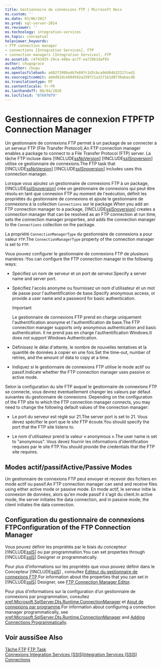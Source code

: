 ```yaml
---
title: Gestionnaire de connexions FTP | Microsoft Docs
ms.custom: ''
ms.date: 03/06/2017
ms.prod: sql-server-2014
ms.reviewer: ''
ms.technology: integration-services
ms.topic: conceptual
helpviewer_keywords:
- FTP connection manager
- connections [Integration Services], FTP
- connection managers [Integration Services], FTP
ms.assetid: c4f43455-29ca-44ba-ac7f-ea729b1daf93
author: chugugrace
ms.author: chugu
ms.openlocfilehash: a402f399ba4b7e69fc1d3cbca9dd64b32217ced1
ms.sourcegitcommit: ad4d92dce894592a259721a1571b1d8736abacdb
ms.translationtype: MT
ms.contentlocale: fr-FR
ms.lasthandoff: 08/04/2020
ms.locfileid: "87697079"
---
```

# <a name="ftp-connection-manager"></a><span data-ttu-id="ea051-102">Gestionnaires de connexion FTP</span><span class="sxs-lookup"><span data-stu-id="ea051-102">FTP Connection Manager</span></span>
  <span data-ttu-id="ea051-103">Un gestionnaire de connexions FTP permet à un package de se connecter à un serveur FTP (File Transfer Protocol).</span><span class="sxs-lookup"><span data-stu-id="ea051-103">An FTP connection manager enables a package to connect to a File Transfer Protocol (FTP) server.</span></span> <span data-ttu-id="ea051-104">La tâche FTP incluse dans [!INCLUDE[ssNoVersion](../../includes/ssnoversion-md.md)] [!INCLUDE[ssISnoversion](../../includes/ssisnoversion-md.md)] utilise ce gestionnaire de connexions.</span><span class="sxs-lookup"><span data-stu-id="ea051-104">The FTP task that [!INCLUDE[ssNoVersion](../../includes/ssnoversion-md.md)] [!INCLUDE[ssISnoversion](../../includes/ssisnoversion-md.md)] includes uses this connection manager.</span></span>  
  
 <span data-ttu-id="ea051-105">Lorsque vous ajoutez un gestionnaire de connexions FTP à un package, [!INCLUDE[ssISnoversion](../../includes/ssisnoversion-md.md)] crée un gestionnaire de connexions qui peut être résolu en tant que connexion FTP au moment de l'exécution, définit les propriétés du gestionnaire de connexions et ajoute le gestionnaire de connexions à la collection `Connections` sur le package.</span><span class="sxs-lookup"><span data-stu-id="ea051-105">When you add an FTP connection manager to a package, [!INCLUDE[ssISnoversion](../../includes/ssisnoversion-md.md)] creates a connection manager that can be resolved as an FTP connection at run time, sets the connection manager properties, and adds the connection manager to the `Connections` collection on the package.</span></span>  
  
 <span data-ttu-id="ea051-106">La propriété `ConnectionManagerType` du gestionnaire de connexions a pour valeur `FTP`.</span><span class="sxs-lookup"><span data-stu-id="ea051-106">The `ConnectionManagerType` property of the connection manager is set to `FTP`.</span></span>  
  
 <span data-ttu-id="ea051-107">Vous pouvez configurer le gestionnaire de connexions FTP de plusieurs manières :</span><span class="sxs-lookup"><span data-stu-id="ea051-107">You can configure the FTP connection manager in the following ways:</span></span>  
  
-   <span data-ttu-id="ea051-108">Spécifiez un nom de serveur et un port de serveur.</span><span class="sxs-lookup"><span data-stu-id="ea051-108">Specify a server name and server port.</span></span>  
  
-   <span data-ttu-id="ea051-109">Spécifiez l'accès anonyme ou fournissez un nom d'utilisateur et un mot de passe pour l'authentification de base.</span><span class="sxs-lookup"><span data-stu-id="ea051-109">Specify anonymous access, or provide a user name and a password for basic authentication.</span></span>  
  
    > [!IMPORTANT]  
    >  <span data-ttu-id="ea051-110">Le gestionnaire de connexions FTP prend en charge uniquement l'authentification anonyme et l'authentification de base.</span><span class="sxs-lookup"><span data-stu-id="ea051-110">The FTP connection manager supports only anonymous authentication and basic authentication.</span></span> <span data-ttu-id="ea051-111">Il ne prend pas en charge l'authentification Windows.</span><span class="sxs-lookup"><span data-stu-id="ea051-111">It does not support Windows Authentication.</span></span>  
  
-   <span data-ttu-id="ea051-112">Définissez le délai d'attente, le nombre de nouvelles tentatives et la quantité de données à copier en une fois.</span><span class="sxs-lookup"><span data-stu-id="ea051-112">Set the time-out, number of retries, and the amount of data to copy at a time.</span></span>  
  
-   <span data-ttu-id="ea051-113">Indiquez si le gestionnaire de connexions FTP utilise le mode actif ou passif.</span><span class="sxs-lookup"><span data-stu-id="ea051-113">Indicate whether the FTP connection manager uses passive or active mode.</span></span>  
  
 <span data-ttu-id="ea051-114">Selon la configuration du site FTP auquel le gestionnaire de connexions FTP se connecte, vous devrez éventuellement changer les valeurs par défaut suivantes du gestionnaire de connexions :</span><span class="sxs-lookup"><span data-stu-id="ea051-114">Depending on the configuration of the FTP site to which the FTP connection manager connects, you may need to change the following default values of the connection manager:</span></span>  
  
-   <span data-ttu-id="ea051-115">Le port du serveur est réglé sur 21.</span><span class="sxs-lookup"><span data-stu-id="ea051-115">The server port is set to 21.</span></span> <span data-ttu-id="ea051-116">Vous devez spécifier le port que le site FTP écoute.</span><span class="sxs-lookup"><span data-stu-id="ea051-116">You should specify the port that the FTP site listens to.</span></span>  
  
-   <span data-ttu-id="ea051-117">Le nom d'utilisateur prend la valeur « anonymous ».</span><span class="sxs-lookup"><span data-stu-id="ea051-117">The user name is set to "anonymous".</span></span> <span data-ttu-id="ea051-118">Vous devez fournir les informations d'identification requises par le site FTP.</span><span class="sxs-lookup"><span data-stu-id="ea051-118">You should provide the credentials that the FTP site requires.</span></span>  
  
## <a name="activepassive-modes"></a><span data-ttu-id="ea051-119">Modes actif/passif</span><span class="sxs-lookup"><span data-stu-id="ea051-119">Active/Passive Modes</span></span>  
 <span data-ttu-id="ea051-120">Un gestionnaire de connexions FTP peut envoyer et recevoir des fichiers en mode actif ou passif.</span><span class="sxs-lookup"><span data-stu-id="ea051-120">An FTP connection manager can send and receive files using either active mode or passive mode.</span></span> <span data-ttu-id="ea051-121">En mode actif, le serveur initie la connexion de données, alors qu'en mode passif il s'agit du client.</span><span class="sxs-lookup"><span data-stu-id="ea051-121">In active mode, the server initiates the data connection, and in passive mode, the client initiates the data connection.</span></span>  
  
## <a name="configuration-of-the-ftp-connection-manager"></a><span data-ttu-id="ea051-122">Configuration du gestionnaire de connexions FTP</span><span class="sxs-lookup"><span data-stu-id="ea051-122">Configuration of the FTP Connection Manager</span></span>  
 <span data-ttu-id="ea051-123">Vous pouvez définir les propriétés par le biais du concepteur [!INCLUDE[ssIS](../../includes/ssis-md.md)] ou par programmation.</span><span class="sxs-lookup"><span data-stu-id="ea051-123">You can set properties through [!INCLUDE[ssIS](../../includes/ssis-md.md)] Designer or programmatically.</span></span>  
  
 <span data-ttu-id="ea051-124">Pour plus d’informations sur les propriétés que vous pouvez définir dans le Concepteur [!INCLUDE[ssIS](../../includes/ssis-md.md)] , consultez [Éditeur du gestionnaire de connexions FTP](../ftp-connection-manager-editor.md).</span><span class="sxs-lookup"><span data-stu-id="ea051-124">For information about the properties that you can set in [!INCLUDE[ssIS](../../includes/ssis-md.md)] Designer, see [FTP Connection Manager Editor](../ftp-connection-manager-editor.md).</span></span>  
  
 <span data-ttu-id="ea051-125">Pour plus d’informations sur la configuration d’un gestionnaire de connexions par programmation, consultez <xref:Microsoft.SqlServer.Dts.Runtime.ConnectionManager> et [Ajout de connexions par programme](../building-packages-programmatically/adding-connections-programmatically.md).</span><span class="sxs-lookup"><span data-stu-id="ea051-125">For information about configuring a connection manager programmatically, see <xref:Microsoft.SqlServer.Dts.Runtime.ConnectionManager> and [Adding Connections Programmatically](../building-packages-programmatically/adding-connections-programmatically.md).</span></span>  
  
## <a name="see-also"></a><span data-ttu-id="ea051-126">Voir aussi</span><span class="sxs-lookup"><span data-stu-id="ea051-126">See Also</span></span>  
 <span data-ttu-id="ea051-127">[Tâche FTP](../control-flow/ftp-task.md) </span><span class="sxs-lookup"><span data-stu-id="ea051-127">[FTP Task](../control-flow/ftp-task.md) </span></span>  
 [<span data-ttu-id="ea051-128">Connexions Integration Services &#40;SSIS&#41;</span><span class="sxs-lookup"><span data-stu-id="ea051-128">Integration Services &#40;SSIS&#41; Connections</span></span>](integration-services-ssis-connections.md)  
  
  
